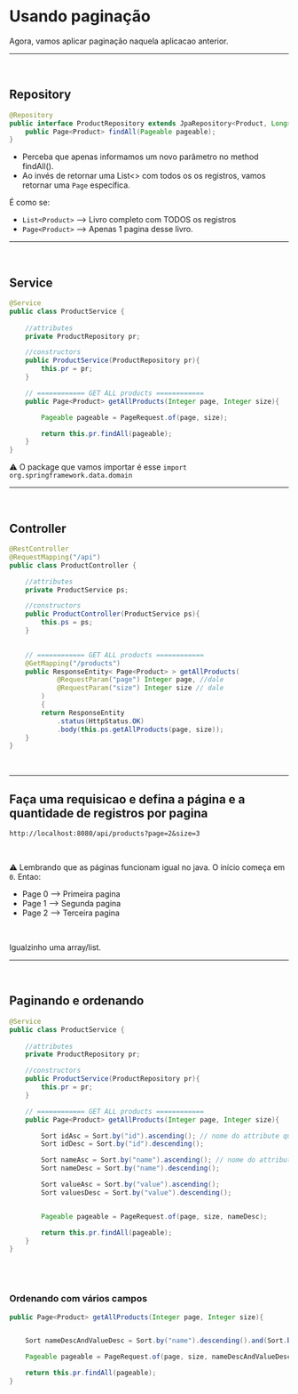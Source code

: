 # Usando paginação

Agora, vamos aplicar paginação naquela aplicacao anterior.


<hr>
<br>

## Repository

```java
@Repository
public interface ProductRepository extends JpaRepository<Product, Long>{
    public Page<Product> findAll(Pageable pageable);
}
```

- Perceba que apenas informamos um novo parâmetro no method findAll().
- Ao invés de retornar uma List<> com todos os os registros, vamos retornar uma `Page` específica.


É como se:

- `List<Product>` --> Livro completo com TODOS os registros
- `Page<Product>` --> Apenas 1 pagina desse livro.

<hr>
<br>

## Service

```java
@Service
public class ProductService {
    
    //attributes
    private ProductRepository pr;

    //constructors
    public ProductService(ProductRepository pr){
        this.pr = pr;
    }

    // ============ GET ALL products ============
    public Page<Product> getAllProducts(Integer page, Integer size){

        Pageable pageable = PageRequest.of(page, size);

        return this.pr.findAll(pageable);
    }
}
```

⚠️ O package que vamos importar é esse `import org.springframework.data.domain`


<hr>
<br>

## Controller

```java
@RestController
@RequestMapping("/api")
public class ProductController {

    //attributes
    private ProductService ps;

    //constructors
    public ProductController(ProductService ps){
        this.ps = ps;
    }
    

    // ============ GET ALL products ============
    @GetMapping("/products")
    public ResponseEntity< Page<Product> > getAllProducts(
            @RequestParam("page") Integer page, //dale
            @RequestParam("size") Integer size // dale
        )
        {
        return ResponseEntity
            .status(HttpStatus.OK)
            .body(this.ps.getAllProducts(page, size));
    }
}
```

<br>
<hr>

## Faça uma requisicao e defina a página e a quantidade de registros por pagina

`http://localhost:8080/api/products?page=2&size=3`

<br>

⚠️ Lembrando que as páginas funcionam igual no java. O início começa em `0`. Entao:

- Page 0 --> Primeira pagina
- Page 1 --> Segunda pagina
- Page 2 --> Terceira pagina

<br>

Igualzinho uma array/list.


<hr>
<br>

## Paginando e ordenando

```java
@Service
public class ProductService {
    
    //attributes
    private ProductRepository pr;

    //constructors
    public ProductService(ProductRepository pr){
        this.pr = pr;
    }

    // ============ GET ALL products ============
    public Page<Product> getAllProducts(Integer page, Integer size){

        Sort idAsc = Sort.by("id").ascending(); // nome do attribute que queremos ordenar
        Sort idDesc = Sort.by("id").descending(); 

        Sort nameAsc = Sort.by("name").ascending(); // nome do attribute que queremos ordenar
        Sort nameDesc = Sort.by("name").descending(); 

        Sort valueAsc = Sort.by("value").ascending(); 
        Sort valuesDesc = Sort.by("value").descending();


        Pageable pageable = PageRequest.of(page, size, nameDesc);

        return this.pr.findAll(pageable);
    }
}
```

<br>
<br>

### Ordenando com vários campos

```java
public Page<Product> getAllProducts(Integer page, Integer size){


    Sort nameDescAndValueDesc = Sort.by("name").descending().and(Sort.by("value").descending()); 

    Pageable pageable = PageRequest.of(page, size, nameDescAndValueDesc);

    return this.pr.findAll(pageable);
}
```